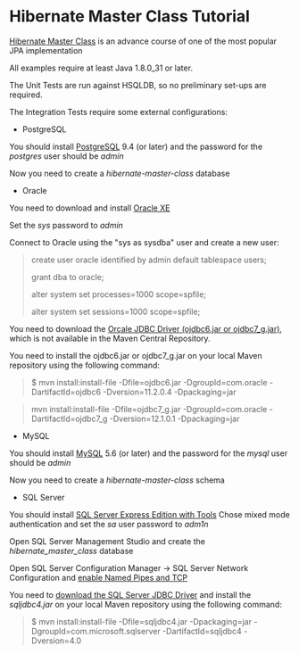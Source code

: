 Hibernate Master Class Tutorial
======================

[Hibernate Master Class](http://vladmihalcea.com/tutorials/hibernate/) is an advance course of one of the most popular JPA implementation

All examples require at least Java 1.8.0_31 or later.

The Unit Tests are run against HSQLDB, so no preliminary set-ups are required.

The Integration Tests require some external configurations:

* PostgreSQL
 
 You should install [PostgreSQL](http://www.postgresql.org/download/) 9.4 (or later) and the password for the *postgres* user should be *admin*

 Now you need to create a *hibernate-master-class* database

* Oracle
 
 You need to download and install [Oracle XE](http://www.oracle.com/technetwork/database/database-technologies/express-edition/overview/index.html) 

 Set the *sys* password to *admin*
 
 Connect to Oracle using the "sys as sysdba" user and create a new user:
 
 > create user oracle identified by admin default tablespace users;
 >
 > grant dba to oracle;
 > 
 > alter system set processes=1000 scope=spfile;
 >
 > alter system set sessions=1000 scope=spfile;

 You need to download the [Orcale JDBC Driver (ojdbc6.jar or ojdbc7_g.jar)](http://www.oracle.com/technetwork/database/enterprise-edition/jdbc-112010-090769.html), which is not available in the Maven Central Repository.
 
 You need to install the ojdbc6.jar or ojdbc7_g.jar on your local Maven repository using the following command:
 
 > $ mvn install:install-file -Dfile=ojdbc6.jar -DgroupId=com.oracle -DartifactId=ojdbc6 -Dversion=11.2.0.4 -Dpackaging=jar
 
 > mvn install:install-file -Dfile=ojdbc7_g.jar -DgroupId=com.oracle -DartifactId=ojdbc7_g -Dversion=12.1.0.1 -Dpackaging=jar 
 
* MySQL
  
 You should install [MySQL](http://dev.mysql.com/downloads/) 5.6 (or later) and the password for the *mysql* user should be *admin*
 
 Now you need to create a *hibernate-master-class* schema

* SQL Server

 You should install [SQL Server Express Edition with Tools](http://www.microsoft.com/en-us/server-cloud/products/sql-server-editions/sql-server-express.aspx)
 Chose mixed mode authentication and set the *sa* user password to *adm1n*

 Open SQL Server Management Studio and create the *hibernate_master_class* database
 
 Open SQL Server Configuration Manager -> SQL Server Network Configuration and [enable Named Pipes and TCP](http://stackoverflow.com/questions/18841744/jdbc-connection-failed-error-tcp-ip-connection-to-host-failed)

 You need to [download the SQL Server JDBC Driver](https://www.microsoft.com/en-us/download/details.aspx?displaylang=en&id=11774) and install the *sqljdbc4.jar* on your local Maven repository using the following command:
 
 > $ mvn install:install-file -Dfile=sqljdbc4.jar -Dpackaging=jar -DgroupId=com.microsoft.sqlserver -DartifactId=sqljdbc4 -Dversion=4.0

